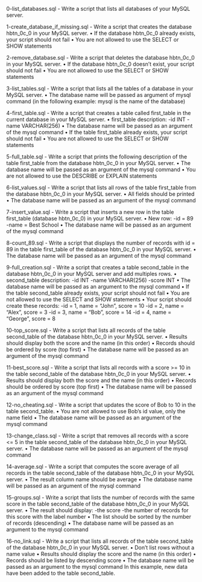 0-list_databases.sql - Write a script that lists all databases of your MySQL server.

1-create_database_if_missing.sql - Write a script that creates the database hbtn_0c_0 in your MySQL server.
    • If the database hbtn_0c_0 already exists, your script should not fail
    • You are not allowed to use the SELECT or SHOW statements

2-remove_database.sql - Write a script that deletes the database hbtn_0c_0 in your MySQL server.
    • If the database hbtn_0c_0 doesn’t exist, your script should not fail
    • You are not allowed to use the SELECT or SHOW statements

3-list_tables.sql - Write a script that lists all the tables of a database in your MySQL server.
    • The database name will be passed as argument of mysql command (in the following example: mysql is the name of the database)

4-first_table.sql - Write a script that creates a table called first_table in the current database in your MySQL server.
    • first_table description:
        -id INT
        -name VARCHAR(256)
    • The database name will be passed as an argument of the mysql command
    • If the table first_table already exists, your script should not fail
    • You are not allowed to use the SELECT or SHOW statements

5-full_table.sql - Write a script that prints the following description of the table first_table from the database hbtn_0c_0 in your MySQL server.
    • The database name will be passed as an argument of the mysql command
    • You are not allowed to use the DESCRIBE or EXPLAIN statements

6-list_values.sql - Write a script that lists all rows of the table first_table from the database hbtn_0c_0 in your MySQL server.
    • All fields should be printed
    • The database name will be passed as an argument of the mysql command

7-insert_value.sql - Write a script that inserts a new row in the table first_table (database hbtn_0c_0) in your MySQL server.
    • New row:
        -id = 89
        -name = Best School
    • The database name will be passed as an argument of the mysql command

8-count_89.sql - Write a script that displays the number of records with id = 89 in the table first_table of the database hbtn_0c_0 in your MySQL server.
    • The database name will be passed as an argument of the mysql command

9-full_creation.sql - Write a script that creates a table second_table in the database hbtn_0c_0 in your MySQL server and add multiples rows.
    • second_table description:
        -id INT
        -name VARCHAR(256)
        -score INT
    • The database name will be passed as an argument to the mysql command
    • If the table second_table already exists, your script should not fail
    • You are not allowed to use the SELECT and SHOW statements
    • Your script should create these records:
        -id = 1, name = “John”, score = 10
        -id = 2, name = “Alex”, score = 3
        -id = 3, name = “Bob”, score = 14
        -id = 4, name = “George”, score = 8


10-top_score.sql - Write a script that lists all records of the table second_table of the database hbtn_0c_0 in your MySQL server.
    • Results should display both the score and the name (in this order)
    • Records should be ordered by score (top first)
    • The database name will be passed as an argument of the mysql command

11-best_score.sql - Write a script that lists all records with a score >= 10 in the table second_table of the database hbtn_0c_0 in your MySQL server.
    • Results should display both the score and the name (in this order)
    • Records should be ordered by score (top first)
    • The database name will be passed as an argument of the mysql command

12-no_cheating.sql - Write a script that updates the score of Bob to 10 in the table second_table.
    • You are not allowed to use Bob’s id value, only the name field
    • The database name will be passed as an argument of the mysql command

13-change_class.sql - Write a script that removes all records with a score <= 5 in the table second_table of the database hbtn_0c_0 in your MySQL server.
    • The database name will be passed as an argument of the mysql command

14-average.sql - Write a script that computes the score average of all records in the table second_table of the database hbtn_0c_0 in your MySQL server.
    • The result column name should be average
    • The database name will be passed as an argument of the mysql command

15-groups.sql - Write a script that lists the number of records with the same score in the table second_table of the database hbtn_0c_0 in your MySQL server.
    • The result should display:
        -the score
        -the number of records for this score with the label number
    • The list should be sorted by the number of records (descending)
    • The database name will be passed as an argument to the mysql command

16-no_link.sql - Write a script that lists all records of the table second_table of the database hbtn_0c_0 in your MySQL server.
    • Don’t list rows without a name value
    • Results should display the score and the name (in this order)
    • Records should be listed by descending score
    • The database name will be passed as an argument to the mysql command
In this example, new data have been added to the table second_table.